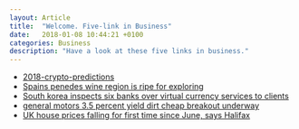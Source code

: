 ```yaml
---
layout: Article
title:  "Welcome. Five-link in Business"
date:   2018-01-08 10:44:21 +0100
categories: Business
description: "Have a look at these five links in business."
---
```





<ul>
<a class="post-link" target="_blank" href="https://www.forbes.com/sites/lawrencewintermeyer/2018/01/07/my-2018-crypto-predictions/#6c193ec6b718"><li>2018-crypto-predictions</li></a>
<a class="post-link" target="_blank" href="https://www.forbes.com/sites/tmullen/2018/01/08/spains-penedes-wine-region-is-ripe-for-exploring/#1453e6a43910"><li>Spains penedes wine region is ripe for exploring</li></a>
<a class="post-link" target="_blank" href="https://www.reuters.com/article/us-southkorea-bitcoin/south-korea-inspects-six-banks-over-virtual-currency-services-to-clients-idUSKBN1EX0BG"><li>South korea inspects six banks over virtual currency services to clients</li></a>
<a class="post-link" target="_blank" href="https://seekingalpha.com/article/4135796-general-motors-3_5-percent-yield-dirt-cheap-breakout-underway"><li>general motors 3.5 percent yield dirt cheap breakout underway</li></a>
<a class="post-link" target="_blank" href="https://www.theguardian.com/money/2018/jan/08/uk-house-prices-fall-halifax-wages-buyers"><li>UK house prices falling for first time since June, says Halifax</li></a>
</ul>
